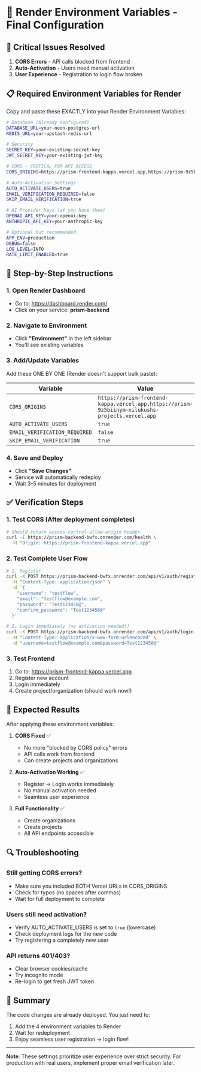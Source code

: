 # 🔧 Render Environment Variables - Final Configuration

## 🚨 Critical Issues Resolved

1. **CORS Errors** - API calls blocked from frontend
2. **Auto-Activation** - Users need manual activation
3. **User Experience** - Registration to login flow broken

## 📋 Required Environment Variables for Render

Copy and paste these EXACTLY into your Render Environment Variables:

```bash
# Database (Already configured)
DATABASE_URL=your-neon-postgres-url
REDIS_URL=your-upstash-redis-url

# Security
SECRET_KEY=your-existing-secret-key
JWT_SECRET_KEY=your-existing-jwt-key

# CORS - CRITICAL FOR API ACCESS
CORS_ORIGINS=https://prism-frontend-kappa.vercel.app,https://prism-9z5biinym-nilukushs-projects.vercel.app

# Auto-Activation Settings
AUTO_ACTIVATE_USERS=true
EMAIL_VERIFICATION_REQUIRED=false
SKIP_EMAIL_VERIFICATION=true

# AI Provider Keys (if you have them)
OPENAI_API_KEY=your-openai-key
ANTHROPIC_API_KEY=your-anthropic-key

# Optional but recommended
APP_ENV=production
DEBUG=false
LOG_LEVEL=INFO
RATE_LIMIT_ENABLED=true
```

## 🎯 Step-by-Step Instructions

### 1. Open Render Dashboard
- Go to: https://dashboard.render.com/
- Click on your service: **prism-backend**

### 2. Navigate to Environment
- Click **"Environment"** in the left sidebar
- You'll see existing variables

### 3. Add/Update Variables
Add these ONE BY ONE (Render doesn't support bulk paste):

| Variable | Value |
|----------|-------|
| `CORS_ORIGINS` | `https://prism-frontend-kappa.vercel.app,https://prism-9z5biinym-nilukushs-projects.vercel.app` |
| `AUTO_ACTIVATE_USERS` | `true` |
| `EMAIL_VERIFICATION_REQUIRED` | `false` |
| `SKIP_EMAIL_VERIFICATION` | `true` |

### 4. Save and Deploy
- Click **"Save Changes"**
- Service will automatically redeploy
- Wait 3-5 minutes for deployment

## ✅ Verification Steps

### 1. Test CORS (After deployment completes)
```bash
# Should return access-control-allow-origin header
curl -I https://prism-backend-bwfx.onrender.com/health \
  -H "Origin: https://prism-frontend-kappa.vercel.app"
```

### 2. Test Complete User Flow
```bash
# 1. Register
curl -X POST https://prism-backend-bwfx.onrender.com/api/v1/auth/register \
  -H "Content-Type: application/json" \
  -d '{
    "username": "testflow",
    "email": "testflow@example.com",
    "password": "Test123456@",
    "confirm_password": "Test123456@"
  }'

# 2. Login immediately (no activation needed!)
curl -X POST https://prism-backend-bwfx.onrender.com/api/v1/auth/login \
  -H "Content-Type: application/x-www-form-urlencoded" \
  -d "username=testflow@example.com&password=Test123456@"
```

### 3. Test Frontend
1. Go to: https://prism-frontend-kappa.vercel.app
2. Register new account
3. Login immediately
4. Create project/organization (should work now!)

## 🎉 Expected Results

After applying these environment variables:

1. **CORS Fixed** ✅
   - No more "blocked by CORS policy" errors
   - API calls work from frontend
   - Can create projects and organizations

2. **Auto-Activation Working** ✅
   - Register → Login works immediately
   - No manual activation needed
   - Seamless user experience

3. **Full Functionality** ✅
   - Create organizations
   - Create projects
   - All API endpoints accessible

## 🔍 Troubleshooting

### Still getting CORS errors?
- Make sure you included BOTH Vercel URLs in CORS_ORIGINS
- Check for typos (no spaces after commas)
- Wait for full deployment to complete

### Users still need activation?
- Verify AUTO_ACTIVATE_USERS is set to `true` (lowercase)
- Check deployment logs for the new code
- Try registering a completely new user

### API returns 401/403?
- Clear browser cookies/cache
- Try incognito mode
- Re-login to get fresh JWT token

## 📝 Summary

The code changes are already deployed. You just need to:
1. Add the 4 environment variables to Render
2. Wait for redeployment
3. Enjoy seamless user registration → login flow!

---

**Note**: These settings prioritize user experience over strict security. For production with real users, implement proper email verification later.